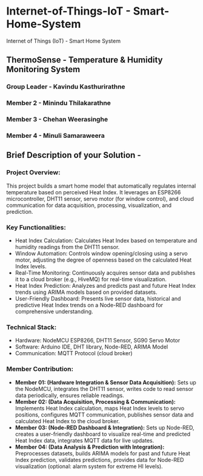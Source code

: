 # Internet-of-Things-IoT - Smart-Home-System
Internet of Things (IoT) - Smart Home System

## ThermoSense - Temperature & Humidity Monitoring System
### Group Leader - Kavindu Kasthurirathne
### Member 2 - Minindu Thilakarathne
### Member 3 - Chehan Weerasinghe
### Member 4 - Minuli Samaraweera


## Brief Description of your Solution - 
### Project Overview:
This project builds a smart home model that automatically regulates internal temperature based on perceived Heat Index. It leverages an ESP8266 microcontroller, DHT11 sensor, servo motor (for window control), and cloud communication for data acquisition, processing, visualization, and prediction.

### Key Functionalities:
<ul>
    <li>Heat Index Calculation: Calculates Heat Index based on temperature and humidity readings from the DHT11 sensor.</li>
    <li>Window Automation: Controls window opening/closing using a servo motor, adjusting the degree of openness based on the calculated Heat Index levels.</li>
    <li>Real-Time Monitoring: Continuously acquires sensor data and publishes it to a cloud broker (e.g., HiveMQ) for real-time visualization.</li>
    <li>Heat Index Prediction: Analyzes and predicts past and future Heat Index trends using ARIMA models based on provided datasets.</li>
    <li>User-Friendly Dashboard: Presents live sensor data, historical and predictive Heat Index trends on a Node-RED dashboard for comprehensive understanding.</li>
</ul>
    
### Technical Stack:
<ul>
    <li>Hardware: NodeMCU ESP8266, DHT11 Sensor, SG90 Servo Motor</li>
    <li>Software: Arduino IDE, DHT library, Node-RED, ARIMA Model</li>
    <li>Communication: MQTT Protocol (cloud broker)</li>
</ul>

### Member Contribution:
<ul>
    <li><b>Member 01: (Hardware Integration & Sensor Data Acquisition):</b> Sets up the NodeMCU, integrates the DHT11 sensor, writes code to read sensor data periodically, ensures reliable readings.</li>
    <li><b>Member 02: (Data Acquisition, Processing & Communication):</b> Implements Heat Index calculation, maps Heat Index levels to servo positions, configures MQTT communication, publishes sensor data and calculated Heat Index to the cloud broker.</li>
    <li><b>Member 03: (Node-RED Dashboard & Integration):</b> Sets up Node-RED, creates a user-friendly dashboard to visualize real-time and predicted Heat Index data, integrates MQTT data for live updates.</li>
    <li><b>Member 04: (Data Analysis & Prediction with Integration):</b> Preprocesses datasets, builds ARIMA models for past and future Heat Index prediction, validates predictions, provides data for Node-RED visualization (optional: alarm system for extreme HI levels).</li>
</ul>
